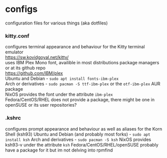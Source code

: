# configs
configuration files for various things (aka dotfiles)

### kitty.conf
configures terminal appearance and behaviour for the Kitty terminal emulator  
https://sw.kovidgoyal.net/kitty/  
uses IBM Plex Mono font, availible in most distributions package managers or at its github repo  
https://github.com/IBM/plex  
Ubuntu and Debian - `sudo apt install fonts-ibm-plex`  
Arch or derivatives - `sudo pacman -S ttf-ibm-plex` or the `otf-ibm-plex` AUR package  
NixOS provides the font under the attribute `ibm-plex`  
Fedora/CentOS/RHEL does not provide a package, there might be one in openSUSE or its user repositories?

### .kshrc
configures prompt appearance and behaviour as well as aliases for the Korn Shell (ksh93)
Ubuntu and Debian (and probably most forks) - `sudo apt install ksh`
Arch and derivatives - `sudo pacman -S ksh`
NixOS provides ksh93-v under the attribute `ksh`
Fedora/CentOS/RHEL/openSUSE probably have a package for it but im not delving into rpmfind
